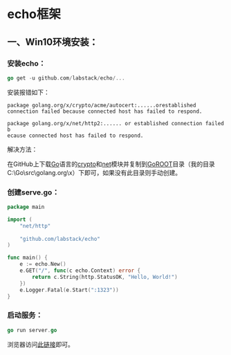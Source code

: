 # echo框架

## 一、Win10环境安装：

### 安装echo：

```go
go get -u github.com/labstack/echo/...
```

安装报错如下：

`package golang.org/x/crypto/acme/autocert:......orestablished connection failed because connected host has failed to respond.`

`package golang.org/x/net/http2:...... or established connection failed b                                                                                                                ecause connected host has failed to respond.`

解决方法：

在GitHub上下载[Go](https://github.com/golang)语言的[crypto](https://github.com/golang/crypto)和[net](https://github.com/golang/net)模块并复制到[GoROOT](C:\Go\src\golang.org\x)目录（我的目录C:\Go\src\golang.org\x）下即可，如果没有此目录则手动创建。

### 创建serve.go：

```go
package main

import (
	"net/http"
    
	"github.com/labstack/echo"
)

func main() {
	e := echo.New()
	e.GET("/", func(c echo.Context) error {
		return c.String(http.StatusOK, "Hello, World!")
	})
	e.Logger.Fatal(e.Start(":1323"))
}
```

### 启动服务：

```go
go run server.go
```

浏览器访问[此链接](http://localhost:1323)即可。

